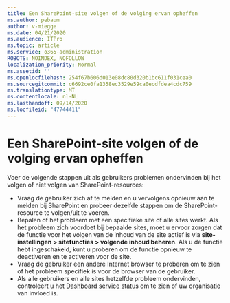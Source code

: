 ```yaml
---
title: Een SharePoint-site volgen of de volging ervan opheffen
ms.author: pebaum
author: v-miegge
ms.date: 04/21/2020
ms.audience: ITPro
ms.topic: article
ms.service: o365-administration
ROBOTS: NOINDEX, NOFOLLOW
localization_priority: Normal
ms.assetid: ''
ms.openlocfilehash: 254f67b606d013e08dc80d320b1bc611f031cea0
ms.sourcegitcommit: c6692ce0fa1358ec3529e59ca0ecdfdea4cdc759
ms.translationtype: MT
ms.contentlocale: nl-NL
ms.lasthandoff: 09/14/2020
ms.locfileid: "47744411"
---
```

# <a name="follow-or-un-follow-a-sharepoint-site"></a>Een SharePoint-site volgen of de volging ervan opheffen

Voer de volgende stappen uit als gebruikers problemen ondervinden bij het volgen of niet volgen van SharePoint-resources:

* Vraag de gebruiker zich af te melden en u vervolgens opnieuw aan te melden bij SharePoint en probeer dezelfde stappen om de SharePoint-resource te volgen/uit te voeren.
* Bepalen of het probleem met een specifieke site of alle sites werkt. Als het probleem zich voordoet bij bepaalde sites, moet u ervoor zorgen dat de functie voor het volgen van de inhoud van de site actief is via **site-instellingen > sitefuncties > volgende inhoud beheren**. Als u de functie hebt ingeschakeld, kunt u proberen om de functie opnieuw te deactiveren en te activeren voor de site.
* Vraag de gebruiker een andere Internet browser te proberen om te zien of het probleem specifiek is voor de browser van de gebruiker.
* Als alle gebruikers en alle sites hetzelfde probleem ondervinden, controleert u het [Dashboard service status](https://admin.microsoft.com/AdminPortal/Home#/servicehealth) om te zien of uw organisatie van invloed is.
